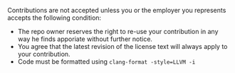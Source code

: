 Contributions are not accepted unless you or the employer you represents accepts the following condition:  
- The repo owner reserves the right to re-use your contribution in any way he finds apporiate without further notice.
- You agree that the latest revision of the license text will always apply to your contribution.
- Code must be formatted using ``clang-format -style=LLVM -i``
